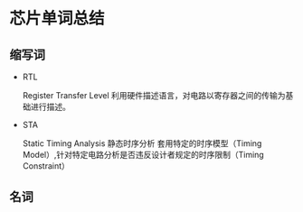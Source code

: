 # 芯片单词总结

## 缩写词

- RTL

  Register Transfer Level 
  利用硬件描述语言，对电路以寄存器之间的传输为基础进行描述。

- STA 
  
  Static Timing Analysis 静态时序分析
  套用特定的时序模型（Timing Model）,针对特定电路分析是否违反设计者规定的时序限制（Timing Constraint）



## 名词
